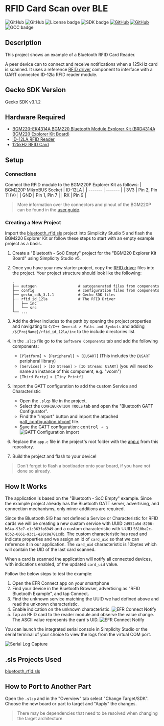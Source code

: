 # RFID Card Scan over BLE
![GitHub](https://img.shields.io/badge/Type-Virtual%20Application-green)
![GitHub](https://img.shields.io/badge/Technology-Bluetooth-green)
![License badge](https://img.shields.io/badge/License-zlib-green)
![SDK badge](https://img.shields.io/badge/SDK-v3.1.2-green)
[![GitHub](https://img.shields.io/badge/Sparkfun-RFID%20Reader-green)](https://www.sparkfun.com/products/11827)
[![GitHub](https://img.shields.io/badge/Sparkfun-RFID%20Tag-green)](https://www.sparkfun.com/products/14325)
![GCC badge](https://img.shields.io/endpoint?url=https://raw.githubusercontent.com/SiliconLabs/application_examples_ci/master/bluetooth_applications/bluetooth_rfid_notify_gcc.json)

## Description
This project shows an example of a Bluetooth RFID Card Reader.

A peer device can to connect and receive notifications when a 125kHz card is scanned. It uses a reference [RFID driver](https://github.com/SiliconLabs/platform_hardware_drivers_staging/tree/master/rfid_id12la) component to interface with a UART connected ID-12la RFID reader module.

## Gecko SDK Version
Gecko SDK v3.1.2

## Hardware Required
- [BGM220-EK4314A BGM220 Bluetooth Module Explorer Kit (BRD4314A BGM220 Explorer Kit Board)](https://www.silabs.com/development-tools/wireless/bluetooth/bgm220-explorer-kit)
- [ID-12LA RFID Reader](https://www.sparkfun.com/products/11827)
- [125kHz RFID Card](https://www.sparkfun.com/products/14325)

## Setup
### Connections
Connect the RFID module to the BGM220P Explorer Kit as follows:
| BGM220P MikroBUS Socket | ID-12LA |
| ------- | ------- |
| 3V3 | Pin 2, Pin 11 (V) |
| GND | Pin 1, Pin 7 |
| RX | Pin 9 | 

> More information over the connectors and pinout of the BGM220P can be found in the [user guide](https://www.silabs.com/documents/public/user-guides/ug465-brd4314a.pdf).

### Creating a New Project

Import the [bluetooth_rfid.sls](SimplicityStudio/bluetooth_rfid.sls) project into Simplicity Studio 5 and flash the BGM220 Explorer Kit or follow these steps to start with an empty example project as a basis.

1. Create a "Bluetooth - SoC Empty" project for the "BGM220 Explorer Kit Board" using Simplicity Studio v5.

2. Once you have your new starter project, copy the [RFID driver](https://github.com/SiliconLabs/platform_hardware_drivers/tree/master/rfid_id12la) files into the project. Your project structure should look like the following:
    ```
    .
    ├── autogen                   # autogenerated files from components
    ├── config                    # configuration files from components
    ├── gecko_sdk_3.1.1           # Gecko SDK files
    ├── rfid_id_12la              # The RFID Driver
    │   ├── inc                   
    │   └── src
    └── ...
    ```

3. Add the driver includes to the path by opening the project properties and navigating to `C/C++ General > Paths and Symbols` and adding  `/${ProjName}/rfid_id_12la/inc` to the include directories list.

4. In the `.slcp` file go to the `Software Components` tab and add the following components:
   * `[Platform] > [Peripheral] > [EUSART]` (This includes the `EUSART` peripheral library)
   * `[Services] > [IO Stream] > [IO Stream: USART]` (you will need to name an instance of this component, e.g. "vcom")
   * `[Third Party] > [Tiny Printf]`
    
5. Import the GATT configuration to add the custom Service and Characteristic
   * Open the `.slcp` file in the project.
   * Select the `CONFIGURATION TOOLS` tab and open the "Bluetooth GATT Configurator".
   * Find the "Import" button and import the attached [gatt_configuration.btconf](config/gatt_configuration.btconf) file.
   * Save the GATT configuration: <kbd>control + s</kbd></br>
        ![GATT Configuration Import](docs/gatt_configurator_import.png)

6. Replace the `app.c` file in the project's root folder with the [app.c](src/app.c) from this repository.

7. Build the project and flash to your device!

> Don't forget to flash a bootloader onto your board, if you have not done so already.

## How It Works

The application is based on the "Bluetooth - SoC Empty" example. Since the example project already has the Bluetooth GATT server, advertising, and connection mechanisms, only minor additions are required.

Since the Bluetooth SIG has not defined a Service or Characteristic for RFID cards we will be creating a new custom service with UUID `2d952a5d-8206-b64a-93e7-e1c863fa6949` and a custom characteristic with UUID `5610ba2c-85b2-0661-93c1-e20c8e781cdb`. The custom characteristic has read and indicate properties and we assign an id of `card_uid` so that we can reference it in our application. The `card_uid` characteristic is 10bytes which will contain the UID of the last card scanned.

When a card is scanned the application will notify all connected devices, with indications enabled, of the updated `card_uid` value.

Follow the below steps to test the example:

1. Open the EFR Connect app on your smartphone
2. Find your device in the Bluetooth Browser, advertising as "RFID Bluetooth Example", and tap Connect.
3. Find the unknown service matching the UUID we had defined above and read the unknown characteristic.
4. Enable indication on the unknown characteristic. ![EFR Connect Notify](docs/efr_connect_notify.png)
5. Tap an RFID card to the reader module and observe the value change. The ASCII value represents the card's UID. ![EFR Connect Notify](docs/efr_connect_scan.png)

You can launch the integrated serial console in Simplicity Studio or the serial terminal of your choice to view the logs from the virtual COM port. 

![Serial Log Capture](docs/serial_log_capture.png)

## .sls Projects Used

[bluetooth_rfid.sls](/SimplicityStudio/bluetooth_rfid.sls)

## How to Port to Another Part

Open the `.slcp` and in the "Overview" tab select "Change Target/SDK". Choose the new board or part to target and "Apply" the changes.
> There may be dependencies that need to be resolved when changing the target architecture.
